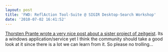 ```yaml
---
layout: post
title: 'FWD: ReflAction Tool-Suite @ SIGIR Desktop-Search Workshop'
date: '2010-07-02 16:41:52'
---
```


<a href="http://reflaction.info/?p=132">Thorsten Prante wrote a very nice post about a sister project of zeitgeist</a>. Its a windows application/service yet I think the community should take a good look at it since there is a lot we can learn from it. So please no trolling...